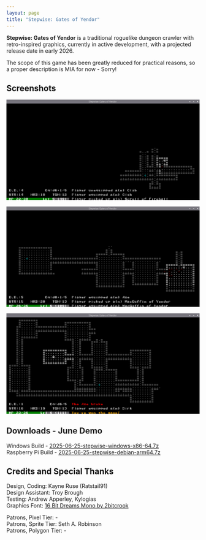 ```yaml
---
layout: page
title: "Stepwise: Gates of Yendor"
---
```


**Stepwise: Gates of Yendor** is a traditional roguelike dungeon crawler with retro-inspired graphics, currently in active development, with a projected release date in early 2026.

The scope of this game has been greatly reduced for practical reasons, so a proper description is MIA for now - Sorry!

## Screenshots

![screenshot_june_1](/assets/pages/Stepwise/screenshot_june_1.png)

![screenshot_june_2](/assets/pages/Stepwise/screenshot_june_2.png)

![screenshot_june_3](/assets/pages/Stepwise/screenshot_june_3.png)

## Downloads - June Demo

Windows Build - [2025-06-25-stepwise-windows-x86-64.7z](https://www.dropbox.com/scl/fi/vvtvilxxbt6a5j5d29zzk/2025-06-25-stepwise-windows-x86-64.7z?rlkey=f7olih6zti7t3ydple16a6k59&st=wck16ve6&dl=1)  
Raspberry Pi Build - [2025-06-25-stepwise-debian-arm64.7z](https://www.dropbox.com/scl/fi/4pb3uvkbnol77bea9n4x2/2025-06-25-stepwise-debian-arm64.7z?rlkey=psl2yqkoo2zqb8b61lg6fy5wy&st=xfy5bo66&dl=1)  

## Credits and Special Thanks

Design, Coding: Kayne Ruse (Ratstail91)  
Design Assistant: Troy Brough  
Testing: Andrew Apperley, Kylogias  
Graphics Font: [16 Bit Dreams Mono by 2bitcrook](https://2bitcrook.itch.io/44-game-boy-fonts)  

Patrons, Pixel Tier: -  
Patrons, Sprite Tier: Seth A. Robinson  
Patrons, Polygon Tier: -  
